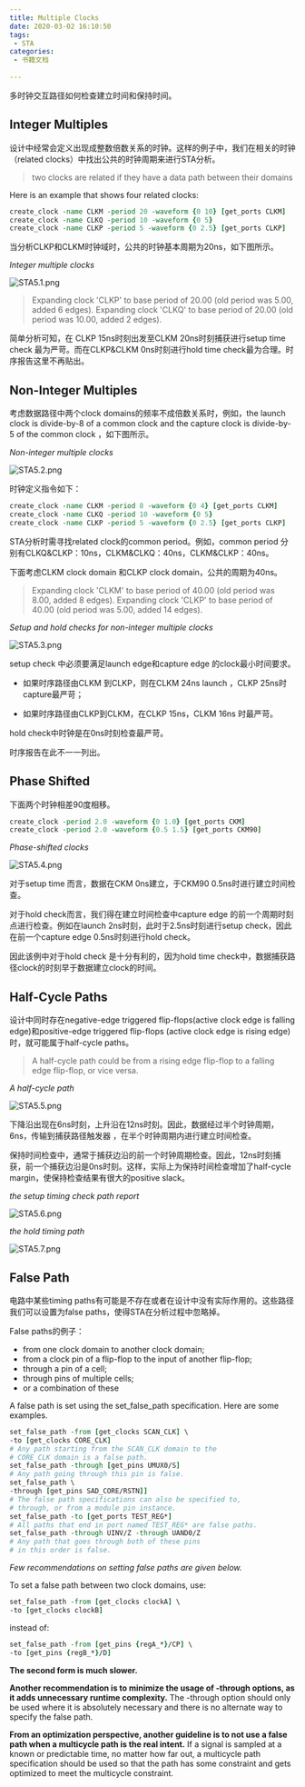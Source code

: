 ```yaml
---
title: Multiple Clocks
date: 2020-03-02 16:10:50
tags:
 - STA
categories:
 - 书籍文档
 
---
```




多时钟交互路径如何检查建立时间和保持时间。

<!--more-->

## Integer Multiples

设计中经常会定义出现成整数倍数关系的时钟。这样的例子中，我们在相关的时钟（related clocks）中找出公共的时钟周期来进行STA分析。

> two clocks are related if they have a data path between their domains

Here is an example that shows four related clocks:

```tcl
create_clock -name CLKM -period 20 -waveform {0 10} [get_ports CLKM]
create_clock -name CLKQ -period 10 -waveform {0 5}
create_clock -name CLKP -period 5 -waveform {0 2.5} [get_ports CLKP]
```

当分析CLKP和CLKM时钟域时，公共的时钟基本周期为20ns，如下图所示。

*Integer multiple clocks*

![STA5.1.png](https://i.loli.net/2020/03/03/NMK1kfpQEFdYScy.png)

> Expanding clock 'CLKP' to base period of 20.00 (old period was 5.00, added 6 edges).
> Expanding clock 'CLKQ' to base period of 20.00 (old period was 10.00, added 2 edges).

简单分析可知，在 CLKP 15ns时刻出发至CLKM 20ns时刻捕获进行setup time check 最为严苛。而在CLKP&CLKM 0ns时刻进行hold time check最为合理。时序报告这里不再贴出。

## Non-Integer Multiples



考虑数据路径中两个clock domains的频率不成倍数关系时，例如，the launch
clock is divide-by-8 of a common clock and the capture clock is divide-by-5
of the common clock ，如下图所示。

*Non-integer multiple clocks*

![STA5.2.png](https://i.loli.net/2020/03/03/zXHKlTM8Gd9qije.png)

时钟定义指令如下：

```tcl
create_clock -name CLKM -period 8 -waveform {0 4} [get_ports CLKM]
create_clock -name CLKQ -period 10 -waveform {0 5}
create_clock -name CLKP -period 5 -waveform {0 2.5} [get_ports CLKP]
```

STA分析时需寻找related clock的common period。例如，common period 分别有CLKQ&CLKP：10ns，CLKM&CLKQ：40ns，CLKM&CLKP：40ns。 

下面考虑CLKM clock domain 和CLKP clock domain，公共的周期为40ns。

> Expanding clock 'CLKM' to base period of 40.00 (old period was 8.00, added 8 edges).
> Expanding clock 'CLKP' to base period of 40.00 (old period was 5.00, added 14 edges).

*Setup and hold checks for non-integer multiple clocks*

![STA5.3.png](https://i.loli.net/2020/03/03/tLM8K6wW7mgebjo.png)

setup check 中必须要满足launch edge和capture edge 的clock最小时间要求。

- 如果时序路径由CLKM 到CLKP，则在CLKM 24ns launch ，CLKP 25ns时capture最严苛；

- 如果时序路径由CLKP到CLKM，在CLKP 15ns，CLKM 16ns 时最严苛。

hold check中时钟是在0ns时刻检查最严苛。

时序报告在此不一一列出。

## Phase Shifted



下面两个时钟相差90度相移。

```tcl
create_clock -period 2.0 -waveform {0 1.0} [get_ports CKM]
create_clock -period 2.0 -waveform {0.5 1.5} [get_ports CKM90]
```

*Phase-shifted clocks*

![STA5.4.png](https://i.loli.net/2020/03/03/LOBXpFRM8dQa3Zb.png)

对于setup time 而言，数据在CKM 0ns建立，于CKM90 0.5ns时进行建立时间检查。

对于hold check而言，我们得在建立时间检查中capture edge 的前一个周期时刻点进行检查。例如在launch 2ns时刻，此时于2.5ns时刻进行setup check，因此在前一个capture edge 0.5ns时刻进行hold check。

因此该例中对于hold check 是十分有利的，因为hold time check中，数据捕获路径clock的时刻早于数据建立clock的时间。

## Half-Cycle Paths

设计中同时存在negative-edge triggered flip-flops(active clock edge is falling edge)和positive-edge triggered flip-flops (active clock edge is rising edge)时，就可能属于half-cycle paths。

> A half-cycle path could be from a rising edge flip-flop to a falling edge flip-flop, or vice versa.

*A half-cycle path*

![STA5.5.png](https://i.loli.net/2020/03/03/XpQrmiOVIovRUzD.png)

下降沿出现在6ns时刻，上升沿在12ns时刻。因此，数据经过半个时钟周期，6ns，传输到捕获路径触发器 ，在半个时钟周期内进行建立时间检查。

保持时间检查中，通常于捕获边沿的前一个时钟周期检查。因此，12ns时刻捕获，前一个捕获边沿是0ns时刻。这样，实际上为保持时间检查增加了half-cycle margin，使保持检查结果有很大的positive slack。

*the setup timing check path report*

![STA5.6.png](https://i.loli.net/2020/03/03/ZbQUXJrzFI4VmjA.png)

*the hold timing path*

![STA5.7.png](https://i.loli.net/2020/03/03/7ERZPQrKIxYAbwM.png)

## False Path

电路中某些timing paths有可能是不存在或者在设计中没有实际作用的。这些路径我们可以设置为false paths，使得STA在分析过程中忽略掉。

False paths的例子：

- from one clock domain to another clock domain;
- from a clock pin of a flip-flop to the input of another flip-flop;
- through a pin of a cell;
- through pins of multiple cells;
- or a combination of these

A false path is set using the set_false_path specification. Here are some examples.

```tcl
set_false_path -from [get_clocks SCAN_CLK] \
-to [get_clocks CORE_CLK]
# Any path starting from the SCAN_CLK domain to the
# CORE_CLK domain is a false path.
set_false_path -through [get_pins UMUX0/S]
# Any path going through this pin is false.
set_false_path \
-through [get_pins SAD_CORE/RSTN]]
# The false path specifications can also be specified to,
# through, or from a module pin instance.
set_false_path -to [get_ports TEST_REG*]
# All paths that end in port named TEST_REG* are false paths.
set_false_path -through UINV/Z -through UAND0/Z
# Any path that goes through both of these pins
# in this order is false.
```

*Few recommendations on setting false paths are given below.*

 To set a false path between two clock domains, use:

```tcl
set_false_path -from [get_clocks clockA] \
-to [get_clocks clockB]
```

instead of:

```tcl
set_false_path -from [get_pins {regA_*}/CP] \
-to [get_pins {regB_*}/D]
```

**The second form is much slower.**

**Another recommendation is to minimize the usage of -through options, as it adds unnecessary runtime complexity.** The -through option should only be used where it is absolutely necessary and there is no alternate way to specify the false path.

**From an optimization perspective, another guideline is to not use a false path when a multicycle path is the real intent.** If a signal is sampled at a known or predictable time, no matter how far out, a multicycle path specification should be used so that the path has some constraint and gets optimized to meet the multicycle constraint.